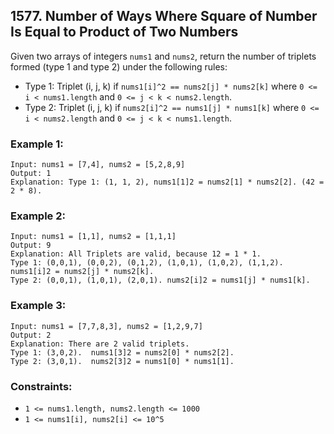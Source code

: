 ## 1577. Number of Ways Where Square of Number Is Equal to Product of Two Numbers

Given two arrays of integers ```nums1``` and ```nums2```, return the number of triplets formed (type 1 and type 2) under the following rules:

* Type 1: Triplet (i, j, k) if ```nums1[i]^2 == nums2[j] * nums2[k]``` where ```0 <= i < nums1.length``` and ```0 <= j < k < nums2.length```.
* Type 2: Triplet (i, j, k) if ```nums2[i]^2 == nums1[j] * nums1[k]``` where ```0 <= i < nums2.length``` and ```0 <= j < k < nums1.length```.

### Example 1:
```
Input: nums1 = [7,4], nums2 = [5,2,8,9]
Output: 1
Explanation: Type 1: (1, 1, 2), nums1[1]2 = nums2[1] * nums2[2]. (42 = 2 * 8).
```
### Example 2:
```
Input: nums1 = [1,1], nums2 = [1,1,1]
Output: 9
Explanation: All Triplets are valid, because 12 = 1 * 1.
Type 1: (0,0,1), (0,0,2), (0,1,2), (1,0,1), (1,0,2), (1,1,2).  nums1[i]2 = nums2[j] * nums2[k].
Type 2: (0,0,1), (1,0,1), (2,0,1). nums2[i]2 = nums1[j] * nums1[k].
```
### Example 3:
```
Input: nums1 = [7,7,8,3], nums2 = [1,2,9,7]
Output: 2
Explanation: There are 2 valid triplets.
Type 1: (3,0,2).  nums1[3]2 = nums2[0] * nums2[2].
Type 2: (3,0,1).  nums2[3]2 = nums1[0] * nums1[1].
```

### Constraints:

* ```1 <= nums1.length, nums2.length <= 1000```
* ```1 <= nums1[i], nums2[i] <= 10^5```